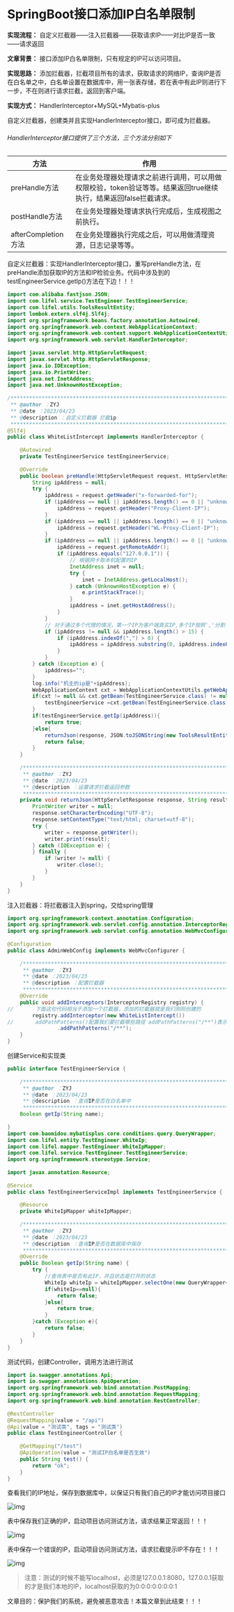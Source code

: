 # SpringBoot接口添加IP白名单限制

**实现流程：** 自定义拦截器——注入拦截器——获取请求IP——对比IP是否一致——请求返回

**文章背景：** 接口添加IP白名单限制，只有规定的IP可以访问项目。

**实现思路：** 添加拦截器，拦截项目所有的请求，获取请求的网络IP，查询IP是否在白名单之中，白名单设置在数据库中，用一张表存储，若在表中有此IP则进行下一步，不在则进行请求拦截，返回到客户端。

**实现方式：** HandlerInterceptor+MySQL+Mybatis-plus

自定义拦截器，创建类并且实现HandlerInterceptor接口，即可成为拦截器。

###### HandlerInterceptor接口提供了三个方法，三个方法分别如下

| 方法                | 作用                                                         |
| ------------------- | ------------------------------------------------------------ |
| preHandle方法       | 在业务处理器处理请求之前进行调用，可以用做权限校验，token验证等等。结果返回true继续执行，结果返回false拦截请求。 |
| postHandle方法      | 在业务处理器处理请求执行完成后，生成视图之前执行。           |
| afterCompletion方法 | 在业务处理器执行完成之后，可以用做清理资源，日志记录等等。   |

自定义拦截器：实现HandlerInterceptor接口，重写preHandle方法，在preHandle添加获取IP的方法和IP检验业务。代码中涉及到的testEngineerService.getIp()方法在下边！！！

```java
import com.alibaba.fastjson.JSON;
import com.lifel.service.TestEngineer.TestEngineerService;
import com.lifel.utils.ToolsResultEntity;
import lombok.extern.slf4j.Slf4j;
import org.springframework.beans.factory.annotation.Autowired;
import org.springframework.web.context.WebApplicationContext;
import org.springframework.web.context.support.WebApplicationContextUtils;
import org.springframework.web.servlet.HandlerInterceptor;
 
import javax.servlet.http.HttpServletRequest;
import javax.servlet.http.HttpServletResponse;
import java.io.IOException;
import java.io.PrintWriter;
import java.net.InetAddress;
import java.net.UnknownHostException;
 
/********************************************************************************
 ** @author ：ZYJ
 ** @date ：2023/04/23
 ** @description ：自定义拦截器 拦截ip
 *********************************************************************************/
@Slf4j
public class WhiteListIntercept implements HandlerInterceptor {
 
    @Autowired
    private TestEngineerService testEngineerService;
 
    @Override
    public boolean preHandle(HttpServletRequest request, HttpServletResponse response, Object handler) throws Exception {
        String ipAddress = null;
        try {
            ipAddress = request.getHeader("x-forwarded-for");
            if (ipAddress == null || ipAddress.length() == 0 || "unknown".equalsIgnoreCase(ipAddress)) {
                ipAddress = request.getHeader("Proxy-Client-IP");
            }
            if (ipAddress == null || ipAddress.length() == 0 || "unknown".equalsIgnoreCase(ipAddress)) {
                ipAddress = request.getHeader("WL-Proxy-Client-IP");
            }
            if (ipAddress == null || ipAddress.length() == 0 || "unknown".equalsIgnoreCase(ipAddress)) {
                ipAddress = request.getRemoteAddr();
                if (ipAddress.equals("127.0.0.1")) {
                    // 根据网卡取本机配置的IP
                    InetAddress inet = null;
                    try {
                        inet = InetAddress.getLocalHost();
                    } catch (UnknownHostException e) {
                        e.printStackTrace();
                    }
                    ipAddress = inet.getHostAddress();
                }
            }
            // 对于通过多个代理的情况，第一个IP为客户端真实IP,多个IP按照','分割
            if (ipAddress != null && ipAddress.length() > 15) {
                if (ipAddress.indexOf(",") > 0) {
                    ipAddress = ipAddress.substring(0, ipAddress.indexOf(","));
                }
            }
        } catch (Exception e) {
            ipAddress="";
        }
        log.info("机主的ip是"+ipAddress);
        WebApplicationContext cxt = WebApplicationContextUtils.getWebApplicationContext(request.getServletContext());
        if(cxt != null && cxt.getBean(TestEngineerService.class) != null &&testEngineerService == null) {
            testEngineerService =cxt.getBean(TestEngineerService.class);
        }
        if(testEngineerService.getIp(ipAddress)){
            return true;
        }else{
            returnJson(response, JSON.toJSONString(new ToolsResultEntity(1002, "ip不存在", null)));
            return false;
        }
    }
 
    /********************************************************************************
     ** @author ：ZYJ
     ** @date ：2023/04/23
     ** @description ：设置请求拦截返回参数
     *********************************************************************************/
    private void returnJson(HttpServletResponse response, String result) {
        PrintWriter writer = null;
        response.setCharacterEncoding("UTF-8");
        response.setContentType("text/html; charset=utf-8");
        try {
            writer = response.getWriter();
            writer.print(result);
        } catch (IOException e) {
        } finally {
            if (writer != null) {
                writer.close();
            }
        }
    }
}
```

注入拦截器：将拦截器注入到spring，交给spring管理

```java
import org.springframework.context.annotation.Configuration;
import org.springframework.web.servlet.config.annotation.InterceptorRegistry;
import org.springframework.web.servlet.config.annotation.WebMvcConfigurer;
 
@Configuration
public class AdminWebConfig implements WebMvcConfigurer {
 
    /********************************************************************************
     ** @author ：ZYJ
     ** @date ：2023/04/23
     ** @description ：配置拦截器
     *********************************************************************************/
    @Override
    public void addInterceptors(InterceptorRegistry registry) {
//       下面这句代码相当于添加一个拦截器，添加的拦截器就是我们刚刚创建的
        registry.addInterceptor(new WhiteListIntercept())
//       addPathPatterns()配置我们要拦截哪些路径 addPathPatterns("/**")表示拦截所有请求，包括我们的静态资源
                .addPathPatterns("/**");
    }
}
```

创建Service和实现类

```java
public interface TestEngineerService {
 
    /********************************************************************************
     ** @author ：ZYJ
     ** @date ：2023/04/23
     ** @description ：查询IP是否在白名单中
     *********************************************************************************/
    Boolean getIp(String name);
 
}
import com.baomidou.mybatisplus.core.conditions.query.QueryWrapper;
import com.lifel.entity.TestEngineer.WhiteIp;
import com.lifel.mapper.TestEngineer.WhiteIpMapper;
import com.lifel.service.TestEngineer.TestEngineerService;
import org.springframework.stereotype.Service;
 
import javax.annotation.Resource;
 
@Service
public class TestEngineerServiceImpl implements TestEngineerService {
 
    @Resource
    private WhiteIpMapper whiteIpMapper;
 
    /********************************************************************************
     ** @author ：ZYJ
     ** @date ：2023/04/23
     ** @description ：查询IP是否在数据库中保存
     *********************************************************************************/
    @Override
    public Boolean getIp(String name) {
        try {
            //查询表中是否有此IP，并且状态是打开的状态
            WhiteIp whiteIp = whiteIpMapper.selectOne(new QueryWrapper<WhiteIp>().eq("name", name).eq("state", "open"));
            if(whiteIp==null){
                return false;
            }else{
                return true;
            }
        }catch (Exception e){
            return false;
        }
    }
}
```

测试代码，创建Controller，调用方法进行测试

```java
import io.swagger.annotations.Api;
import io.swagger.annotations.ApiOperation;
import org.springframework.web.bind.annotation.PostMapping;
import org.springframework.web.bind.annotation.RequestMapping;
import org.springframework.web.bind.annotation.RestController;
 
@RestController
@RequestMapping(value = "/api")
@Api(value = "测试类", tags = "测试类")
public class TestEngineerController {
 
    @GetMapping("/test")
    @ApiOperation(value = "测试IP白名单是否生效")
    public String test() {
        return "ok";
    }
}
```

查看我们的IP地址，保存到数据库中，以保证只有我们自己的IP才能访问项目接口

![img](F:\github\markDownDoc\Java\assets\c43110c38cc04d36b8d57905e30a5437.png)

表中保存我们正确的IP，启动项目访问测试方法，请求结果正常返回！！！

![img](F:\github\markDownDoc\Java\assets\c180611b205943cdafed2967e14171b7.png)

表中保存一个错误的IP，启动项目访问测试方法，请求拦截提示IP不存在！！！

![img](F:\github\markDownDoc\Java\assets\17dc9155c6df4813a51abca5de172d21.png)

> 注意：测试的时候不能写localhost，必须是127.0.0.1:8080，127.0.0.1获取的才是我们本地的IP，localhost获取的为0:0:0:0:0:0:0:1

文章目的：保护我们的系统，避免被恶意攻击！本篇文章到此结束！！！